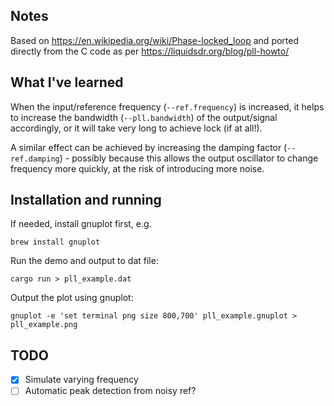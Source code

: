 ## Notes
Based on https://en.wikipedia.org/wiki/Phase-locked_loop and ported directly from the C code as per https://liquidsdr.org/blog/pll-howto/

## What I've learned
When the input/reference frequency (`--ref.frequency`) is increased, it helps to increase the bandwidth (`--pll.bandwidth`) of the output/signal accordingly, or it will take very long to achieve lock (if at all!). 

A similar effect can be achieved by increasing the damping factor (`--ref.damping`) - possibly because this allows the output oscillator to change frequency more quickly, at the risk of introducing more noise.


## Installation and running

If needed, install gnuplot first, e.g. 
```
brew install gnuplot
```

Run the demo and output to dat file:
```
cargo run > pll_example.dat  
```

Output the plot using gnuplot:
```
gnuplot -e 'set terminal png size 800,700' pll_example.gnuplot > pll_example.png
```

## TODO
- [x] Simulate varying frequency
- [ ] Automatic peak detection from noisy ref?